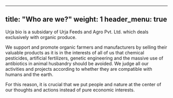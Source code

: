 ---
title: "Who are we?"
weight: 1
header_menu: true
-------

Urja bio is a subsidary of Urja Feeds and Agro Pvt. Ltd. which deals exclusively with organic produce.

We support and promote organic farmers and manufacturers by selling their valuable products as it is in the interests of all of us that chemical pesticides, artificial fertilizers, genetic engineering and the massive use of antibiotics in animal husbandry should be avoided. We judge all our activities and projects according to whether they are compatible with humans and the earth.

<!--- Diversity in nature and agriculture are the basis of all life. Against the background of climate change and millions of endangered animal and plant species, this vision is more important than ever for an intact ecosystem. -->

For this reason, it is crucial that we put people and nature at the center of our thoughts and actions instead of pure economic interests.



